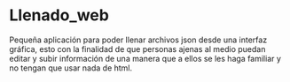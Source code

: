 # Llenado_web
Pequeña aplicación para poder llenar archivos json desde una interfaz gráfica, esto con la finalidad de que personas ajenas al medio puedan editar y subir información de una manera que a ellos se les haga familiar y no tengan que usar nada de html.
